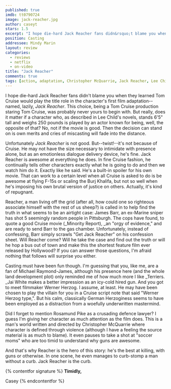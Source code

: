 ```yaml
---
published: true
imdb: tt0790724
image: jack-reacher.jpg
author: caseyt 
stars: 1.5
excerpt: "I hope die-hard Jack Reacher fans didn&rsquo;t blame you when they learned Tom Cruise would play the title role in the character&rsquo;s first film adaptation&mdash;named, lazily, <em>Jack Reacher</em>. This choice, being a Tom Cruise production staring Tom Cruise, was probably never yours to begin with. But really, does it matter if a character who, as described in Lee Child&rsquo;s novels, stands 6&rsquo;5&rdquo; tall and weighs 250 pounds is played by an actor known for being, well, &nbsp;the opposite of that? No, not if the movie is good. Then the decision can stand on is own merits and cries of miscasting will fade into the distance."
position: Casting
addressee: Mindy Marin
layout: review
categories: 
  - reviews
  - netflix
  - on-video
title: "Jack Reacher"
comments: true
tags: [action, adaptation, Christopher McQuarrie, Jack Reacher, Lee Child, Letters, novel, Tom Cruise, Werner Herzog]
---
```

I hope die-hard Jack Reacher fans didn't blame you when they learned Tom Cruise would play the title role in the character's first film adaptation--named, lazily, _Jack Reacher_. This choice, being a Tom Cruise production staring Tom Cruise, was probably never yours to begin with. But really, does it matter if a character who, as described in Lee Child's novels, stands 6'5" tall and weighs 250 pounds is played by an actor known for being, well,  the opposite of that? No, not if the movie is good. Then the decision can stand on is own merits and cries of miscasting will fade into the distance.

Unfortunately _Jack Reacher_ is not good. But--twist!--it's not because of Cruise. He may not have the size necessary to intimidate with presence alone, but as an emotionless dialogue delivery device, he's fine. Jack Reacher is awesome at everything he does. In fine Cruise fashion, he continually tells other characters exactly what he is going to do and then we watch him do it. Exactly like he said. He's a built-in spoiler for his own movie. That can work to a certain level when all Cruise is asked to do is be awesome at flying F-15s or scaling the Burj Khalifa, but not so well when he's imposing his own brutal version of justice on others. Actually, it's kind of repugnant.

Reacher, a man living off the grid (after all, how could one so righteous associate himself with the rest of us sheep?) is called in to help find the truth in what seems to be an airtight case: James Barr, an ex-Marine sniper has shot 5 seemingly random people in Pittsburgh. The cops have found, to quote a good Cruise movie (_Minority Report), _an "orgy of evidence," and are ready to send Barr to the gas chamber. Unfortunately, instead of confessing, Barr simply scrawls "Get Jack Reacher" on his confession sheet. Will Reacher come? Will he take the case and find out the truth or will he hop a bus out of town and make this the shortest feature film ever released by Hollywood? If you can answer those questions, I'm afraid nothing that follows will surprise you either.

Casting must have been fun though. I'm guessing that you, like me, are a fan of Michael Raymond-James, although his presence here (and the whole land development plot) only reminded me of how much more I like _Terriers. _Jai White makes a better impression as an icy-cold hired gun. And you got to meet filmmaker Werner Herzog. I assume, at least. He may have been chosen to play the villain for you in a Cruise script note that said "Werner Herzog type,". But his calm, classically German Herzoginess seems to have been employed as a distraction from a woefully underwritten mastermind.

Did I forget to mention Rosamund Pike as a crusading defence lawyer? I guess I'm giving her character as much attention as the film does. This is a man's world written and directed by Christopher McQuarrie where character is defined through violence (although I have a feeling the source material is as much to blame). It even pauses to take a shot at "soccer moms" who are too timid to understand why guns are awesome.  

And that's why Reacher is the hero of this story: he's the best at killing, with guns or otherwise. In one scene, he even manages to curb-stomp a man without a curb. Jack Reacher is the curb.

{% contentfor signature %}
**Timidly,**

Casey
{% endcontentfor %}